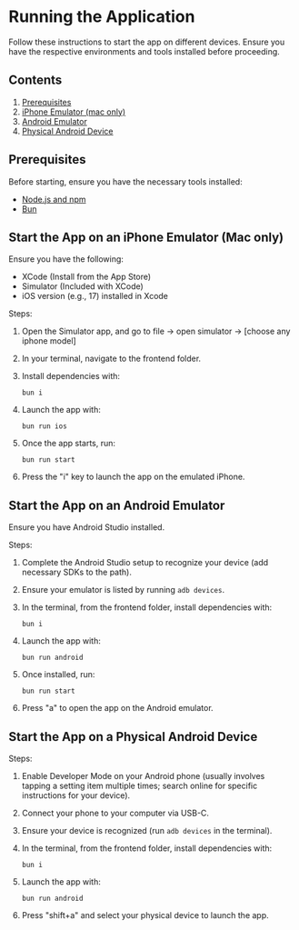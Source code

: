 # Running the Application

Follow these instructions to start the app on different devices. Ensure you have the respective environments and tools installed before proceeding.

## Contents
1. [Prerequisites](#prerequisites)
2. [iPhone Emulator (mac only)](#start-the-app-on-an-iphone-emulator)
3. [Android Emulator](#start-the-app-on-an-android-emulator)
4. [Physical Android Device](#start-the-app-on-a-physical-android-device)

## Prerequisites
Before starting, ensure you have the necessary tools installed:
- [Node.js and npm](https://nodejs.org/)
- [Bun](https://bun.sh/)

## Start the App on an iPhone Emulator (Mac only)

Ensure you have the following:
- XCode (Install from the App Store)
- Simulator (Included with XCode)
- iOS version (e.g., 17) installed in Xcode

Steps:
1. Open the Simulator app, and go to file -> open simulator -> [choose any iphone model] 
2. In your terminal, navigate to the frontend folder.
3. Install dependencies with:

   ```
   bun i
   ```

4. Launch the app with:

   ```
   bun run ios
   ```

5. Once the app starts, run:

   ```
   bun run start
   ```

6. Press the "i" key to launch the app on the emulated iPhone.

## Start the App on an Android Emulator

Ensure you have Android Studio installed.

Steps:
1. Complete the Android Studio setup to recognize your device (add necessary SDKs to the path).
2. Ensure your emulator is listed by running `adb devices`.
3. In the terminal, from the frontend folder, install dependencies with:

   ```
   bun i
   ```

4. Launch the app with:

   ```
   bun run android
   ```

5. Once installed, run:

   ```
   bun run start
   ```

6. Press "a" to open the app on the Android emulator.

## Start the App on a Physical Android Device

Steps:
1. Enable Developer Mode on your Android phone (usually involves tapping a setting item multiple times; search online for specific instructions for your device).
2. Connect your phone to your computer via USB-C.
3. Ensure your device is recognized (run `adb devices` in the terminal).
4. In the terminal, from the frontend folder, install dependencies with:

   ```
   bun i
   ```

5. Launch the app with:

   ```
   bun run android
   ```

6. Press "shift+a" and select your physical device to launch the app.
